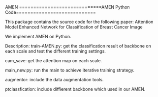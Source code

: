 AMEN
=============================AMEN Python Code============================

This package contains the source code for the following paper: Attention Model Enhanced Network for Classification of Breast Cancer Image

We implement AMEN on Python.

Description: train-AMEN.py: get the classification result of backbone on each scale and test the different training settings.

cam_save: get the attention map on each scale.

main_new.py: run the main to achieve iterative training strategy.

augmentor: include the data augmentation tools.

ptclassfication: include diffierent backbone which used in our AMEN.
